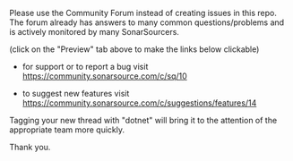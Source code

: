 Please use the Community Forum instead of creating issues in this repo.
The forum already has answers to many common questions/problems and is actively monitored by many SonarSourcers.

(click on the "Preview" tab above to make the links below clickable)

* for support or to report a bug visit https://community.sonarsource.com/c/sq/10

* to suggest new features visit https://community.sonarsource.com/c/suggestions/features/14

Tagging your new thread with "dotnet" will bring it to the attention of the appropriate team more quickly.

Thank you.
